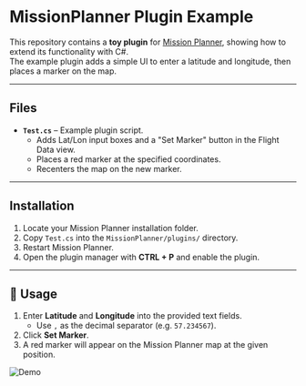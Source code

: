 # MissionPlanner Plugin Example

This repository contains a **toy plugin** for [Mission Planner](https://ardupilot.org/planner/), showing how to extend its functionality with C#.  
The example plugin adds a simple UI to enter a latitude and longitude, then places a marker on the map.

---

## Files

- **`Test.cs`** – Example plugin script.  
  - Adds Lat/Lon input boxes and a "Set Marker" button in the Flight Data view.  
  - Places a red marker at the specified coordinates.  
  - Recenters the map on the new marker.

---

## Installation

1. Locate your Mission Planner installation folder.  
2. Copy `Test.cs` into the `MissionPlanner/plugins/` directory.  
3. Restart Mission Planner.  
4. Open the plugin manager with **CTRL + P** and enable the plugin.

---

## 🚀 Usage

1. Enter **Latitude** and **Longitude** into the provided text fields.  
   - Use `,` as the decimal separator (e.g. `57.234567`).  
2. Click **Set Marker**.  
3. A red marker will appear on the Mission Planner map at the given position.

![Demo](plugin.gif)
